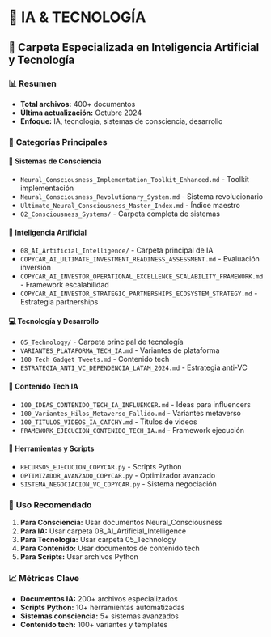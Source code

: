 # 🤖 IA & TECNOLOGÍA
## 📁 Carpeta Especializada en Inteligencia Artificial y Tecnología

### 📊 **Resumen**
- **Total archivos:** 400+ documentos
- **Última actualización:** Octubre 2024
- **Enfoque:** IA, tecnología, sistemas de consciencia, desarrollo

### 🎯 **Categorías Principales**

#### 🧠 **Sistemas de Consciencia**
- `Neural_Consciousness_Implementation_Toolkit_Enhanced.md` - Toolkit implementación
- `Neural_Consciousness_Revolutionary_System.md` - Sistema revolucionario
- `Ultimate_Neural_Consciousness_Master_Index.md` - Índice maestro
- `02_Consciousness_Systems/` - Carpeta completa de sistemas

#### 🤖 **Inteligencia Artificial**
- `08_AI_Artificial_Intelligence/` - Carpeta principal de IA
- `COPYCAR_AI_ULTIMATE_INVESTMENT_READINESS_ASSESSMENT.md` - Evaluación inversión
- `COPYCAR_AI_INVESTOR_OPERATIONAL_EXCELLENCE_SCALABILITY_FRAMEWORK.md` - Framework escalabilidad
- `COPYCAR_AI_INVESTOR_STRATEGIC_PARTNERSHIPS_ECOSYSTEM_STRATEGY.md` - Estrategia partnerships

#### 💻 **Tecnología y Desarrollo**
- `05_Technology/` - Carpeta principal de tecnología
- `VARIANTES_PLATAFORMA_TECH_IA.md` - Variantes de plataforma
- `100_Tech_Gadget_Tweets.md` - Contenido tech
- `ESTRATEGIA_ANTI_VC_DEPENDENCIA_LATAM_2024.md` - Estrategia anti-VC

#### 🎯 **Contenido Tech IA**
- `100_IDEAS_CONTENIDO_TECH_IA_INFLUENCER.md` - Ideas para influencers
- `100_Variantes_Hilos_Metaverso_Fallido.md` - Variantes metaverso
- `100_TITULOS_VIDEOS_IA_CATCHY.md` - Títulos de videos
- `FRAMEWORK_EJECUCION_CONTENIDO_TECH_IA.md` - Framework ejecución

#### 🔧 **Herramientas y Scripts**
- `RECURSOS_EJECUCION_COPYCAR.py` - Scripts Python
- `OPTIMIZADOR_AVANZADO_COPYCAR.py` - Optimizador avanzado
- `SISTEMA_NEGOCIACION_VC_COPYCAR.py` - Sistema negociación

### 🎯 **Uso Recomendado**
1. **Para Consciencia:** Usar documentos Neural_Consciousness
2. **Para IA:** Usar carpeta 08_AI_Artificial_Intelligence
3. **Para Tecnología:** Usar carpeta 05_Technology
4. **Para Contenido:** Usar documentos de contenido tech
5. **Para Scripts:** Usar archivos Python

### 📈 **Métricas Clave**
- **Documentos IA:** 200+ archivos especializados
- **Scripts Python:** 10+ herramientas automatizadas
- **Sistemas consciencia:** 5+ sistemas avanzados
- **Contenido tech:** 100+ variantes y templates
